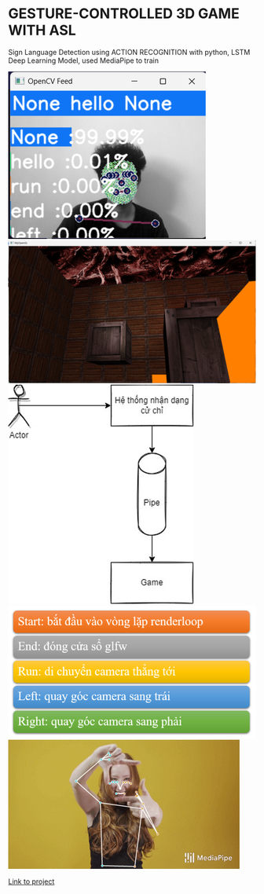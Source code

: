 # GESTURE-CONTROLLED 3D GAME WITH ASL

Sign Language Detection using ACTION RECOGNITION with python, LSTM Deep Learning
Model, used MediaPipe to train

![Alt Text](Picture1.png)
![Alt Text](Picture2.png)
![Alt Text](Picture3.jpg)
![Alt Text](Picture4.png)
![Alt Text](Picture5.gif)


[Link to project](https://drive.google.com/file/d/11hVH0hkhHVjIMl9L2sa0zzAVG6NyEtkx/view?usp=sharing)
